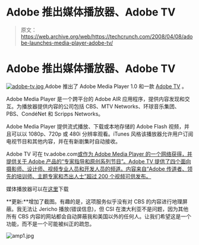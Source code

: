 # Adobe 推出媒体播放器、Adobe TV 

> 原文：<https://web.archive.org/web/https://techcrunch.com/2008/04/08/adobe-launches-media-player-adobe-tv/>

# Adobe 推出媒体播放器、Adobe TV

[![adobe-tv.jpg](img/7b576aeffd87e4eff4430844cd95f47c.png) ](https://web.archive.org/web/20221006203206/http://tv.adobe.com/) Adobe 推出了 Adobe Media Player 1.0 和一款 [Adobe TV](https://web.archive.org/web/20221006203206/http://tv.adobe.com/) 。

Adobe Media Player 是一个跨平台的 Adobe AIR 应用程序，提供内容发现和交互。为播放器提供内容的公司包括 CBS、MTV Networks、环球音乐集团、PBS、CondéNet 和 Scripps Networks。

Adobe Media Player 提供流式播放、下载或本地存储的 Adobe Flash 视频，并且可以以 1080p、720p 或 480i 分辨率观看。iTunes 风格该播放器允许用户订阅电视节目和其他内容，并在有新剧集时自动接收。

Adobe TV 可在 tv.adobe.com[或作为 Adobe Media Player 的一个网络获得，并提供关于 Adobe 产品的“专家指导和原创系列节目”。Adobe TV 提供了四个面向摄影师、设计师、视频专业人员和开发人员的频道。内容来自“Adobe 传道者、领先的培训师、主题专家和杰出人士”超过 200 个视频可供发布。](https://web.archive.org/web/20221006203206/http://tv.adobe.com/)

媒体播放器可以在[这里](https://web.archive.org/web/20221006203206/http://www.adobe.com/products/mediaplayer/)下载

**更新:**增加了截图。有趣的是，这项服务似乎没有对 CBS 的内容进行地理屏蔽。我无法让 Jericho 播放(错误信息)，但 CSI 在澳大利亚不是问题，因为其他所有 CBS 内容的网站都会自动屏蔽我和美国以外的任何人。让我们希望这是一个功能，而不是一个可能被纠正的疏忽。

![amp1.jpg](img/e4489c222629dfdcef44dbcb8e92f8e9.png)